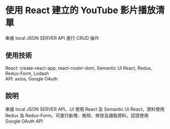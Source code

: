 # 使用 React 建立的 YouTube 影片播放清單

串接 local JSON SERVER API 進行 CRUD 操作

## 使用技術

React: create-react-app, react-router-dom, Semantic UI React, Redux, Redux-Form, Lodash<br>
API: axios, Google OAuth

## 說明

串接 local JSON SERVER API，UI 使用 React 及 Semantic UI React，資料使用 Redux 及 Redux-Form，可進行新增、刪除、修改及讀取資料，認證使用 Google OAuth API
